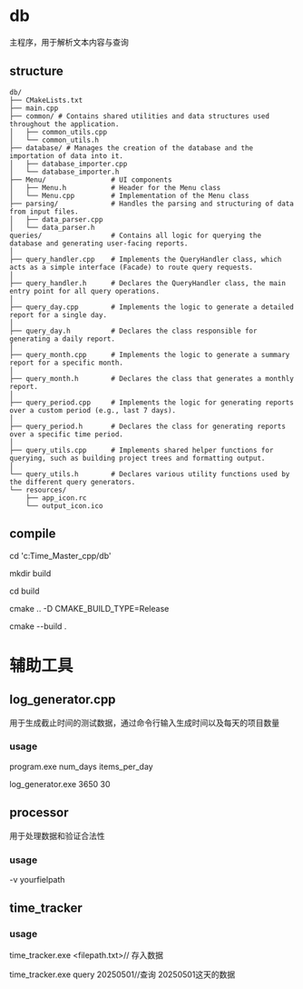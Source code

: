 # db
主程序，用于解析文本内容与查询
## structure
```
db/
├── CMakeLists.txt
├── main.cpp
├── common/ # Contains shared utilities and data structures used throughout the application.
│   ├── common_utils.cpp
│   └── common_utils.h
├── database/ # Manages the creation of the database and the importation of data into it.
│   ├── database_importer.cpp
│   └── database_importer.h
├── Menu/                # UI components
│   ├── Menu.h           # Header for the Menu class
│   └── Menu.cpp         # Implementation of the Menu class
├── parsing/             # Handles the parsing and structuring of data from input files.
│   ├── data_parser.cpp
│   └── data_parser.h
queries/                 # Contains all logic for querying the database and generating user-facing reports.
│
├── query_handler.cpp    # Implements the QueryHandler class, which acts as a simple interface (Facade) to route query requests.
│
├── query_handler.h      # Declares the QueryHandler class, the main entry point for all query operations.
│
├── query_day.cpp        # Implements the logic to generate a detailed report for a single day.
│
├── query_day.h          # Declares the class responsible for generating a daily report.
│
├── query_month.cpp      # Implements the logic to generate a summary report for a specific month.
│
├── query_month.h        # Declares the class that generates a monthly report.
│
├── query_period.cpp     # Implements the logic for generating reports over a custom period (e.g., last 7 days).
│
├── query_period.h       # Declares the class for generating reports over a specific time period.
│
├── query_utils.cpp      # Implements shared helper functions for querying, such as building project trees and formatting output.
│
└── query_utils.h        # Declares various utility functions used by the different query generators.
└── resources/
    ├── app_icon.rc
    └── output_icon.ico
```
## compile
cd 'c:Time_Master_cpp/db'

mkdir build

cd build

cmake .. -D CMAKE_BUILD_TYPE=Release

cmake --build .

# 辅助工具
## log_generator.cpp
用于生成截止时间的测试数据，通过命令行输入生成时间以及每天的项目数量
### usage
program.exe num_days items_per_day

log_generator.exe 3650 30

## processor
用于处理数据和验证合法性
### usage
-v yourfielpath


## time_tracker
### usage
time_tracker.exe <filepath.txt>// 存入数据

time_tracker.exe query 20250501//查询 20250501这天的数据
